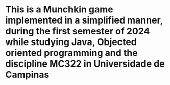 # This is a Munchkin game implemented in a simplified manner, during the first semester of 2024 while studying Java, Objected oriented programming and the discipline MC322 in Universidade de Campinas
